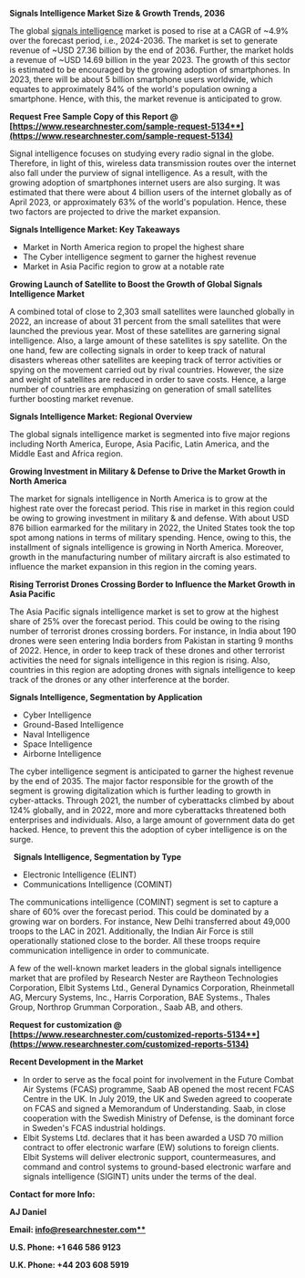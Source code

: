 ﻿**Signals Intelligence Market Size & Growth Trends, 2036**

The global [signals intelligence](https://www.researchnester.com/reports/signals-intelligence-market/5134) market is posed to rise at a CAGR of ~4.9% over the forecast period, i.e., 2024-2036. The market is set to generate revenue of ~USD 27.36 billion by the end of 2036. Further, the market holds a revenue of ~USD 14.69 billion in the year 2023. The growth of this sector is estimated to be encouraged by the growing adoption of smartphones. In 2023, there will be about 5 billion smartphone users worldwide, which equates to approximately 84% of the world's population owning a smartphone. Hence, with this, the market revenue is anticipated to grow.

**Request Free Sample Copy of this Report @ [https://www.researchnester.com/sample-request-5134**](https://www.researchnester.com/sample-request-5134)**

Signal intelligence focuses on studying every radio signal in the globe. Therefore, in light of this, wireless data transmission routes over the internet also fall under the purview of signal intelligence. As a result, with the growing adoption of smartphones internet users are also surging. It was estimated that there were about 4 billion users of the internet globally as of April 2023, or approximately 63% of the world's population. Hence, these two factors are projected to drive the market expansion. 

**Signals Intelligence Market: Key Takeaways**  

- Market in North America region to propel the highest share
- The Cyber intelligence segment to garner the highest revenue
- Market in Asia Pacific region to grow at a notable rate

**Growing Launch of Satellite to Boost the Growth of Global Signals Intelligence Market** 

A combined total of close to 2,303 small satellites were launched globally in 2022, an increase of about 31 percent from the small satellites that were launched the previous year. Most of these satellites are garnering signal intelligence. Also, a large amount of these satellites is spy satellite. On the one hand, few are collecting signals in order to keep track of natural disasters whereas other satellites are keeping track of terror activities or spying on the movement carried out by rival countries. However, the size and weight of satellites are reduced in order to save costs. Hence, a large number of countries are emphasizing on generation of small satellites further boosting market revenue.  

**Signals Intelligence Market: Regional Overview** 

The global signals intelligence market is segmented into five major regions including North America, Europe, Asia Pacific, Latin America, and the Middle East and Africa region.  

**Growing Investment in Military & Defense to Drive the Market Growth in North America** 

The market for signals intelligence in North America is to grow at the highest rate over the forecast period. This rise in market in this region could be owing to growing investment in military & and defense. With about USD 876 billion earmarked for the military in 2022, the United States took the top spot among nations in terms of military spending. Hence, owing to this, the installment of signals intelligence is growing in North America. Moreover, growth in the manufacturing number of military aircraft is also estimated to influence the market expansion in this region in the coming years. 

**Rising Terrorist Drones Crossing Border to Influence the Market Growth in Asia Pacific** 

The Asia Pacific signals intelligence market is set to grow at the highest share of 25% over the forecast period. This could be owing to the rising number of terrorist drones crossing borders. For instance, in India about 190 drones were seen entering India borders from Pakistan in starting 9 months of 2022. Hence, in order to keep track of these drones and other terrorist activities the need for signals intelligence in this region is rising. Also, countries in this region are adopting drones with signals intelligence to keep track of the drones or any other interference at the border.  

**Signals Intelligence, Segmentation by Application** 

- Cyber Intelligence 
- Ground-Based Intelligence 
- Naval Intelligence 
- Space Intelligence 
- Airborne Intelligence 

The cyber intelligence segment is anticipated to garner the highest revenue by the end of 2035. The major factor responsible for the growth of the segment is growing digitalization which is further leading to growth in cyber-attacks. Through 2021, the number of cyberattacks climbed by about 124% globally, and in 2022, more and more cyberattacks threatened both enterprises and individuals. Also, a large amount of government data do get hacked. Hence, to prevent this the adoption of cyber intelligence is on the surge. 

` `**Signals Intelligence, Segmentation by Type** 

- Electronic Intelligence (ELINT) 
- Communications Intelligence (COMINT) 

The communications intelligence (COMINT) segment is set to capture a share of 60% over the forecast period. This could be dominated by a growing war on borders. For instance, New Delhi transferred about 49,000 troops to the LAC in 2021. Additionally, the Indian Air Force is still operationally stationed close to the border. All these troops require communication intelligence in order to communicate. 

A few of the well-known market leaders in the global signals intelligence market that are profiled by Research Nester are Raytheon Technologies Corporation, Elbit Systems Ltd., General Dynamics Corporation, Rheinmetall AG, Mercury Systems, Inc., Harris Corporation, BAE Systems., Thales Group, Northrop Grumman Corporation., Saab AB, and others. 

**Request for customization @ [https://www.researchnester.com/customized-reports-5134**](https://www.researchnester.com/customized-reports-5134)**

**Recent Development in the Market** 

- In order to serve as the focal point for involvement in the Future Combat Air Systems (FCAS) programme, Saab AB opened the most recent FCAS Centre in the UK. In July 2019, the UK and Sweden agreed to cooperate on FCAS and signed a Memorandum of Understanding. Saab, in close cooperation with the Swedish Ministry of Defense, is the dominant force in Sweden's FCAS industrial holdings. 
- Elbit Systems Ltd. declares that it has been awarded a USD 70 million contract to offer electronic warfare (EW) solutions to foreign clients. Elbit Systems will deliver electronic support, countermeasures, and command and control systems to ground-based electronic warfare and signals intelligence (SIGINT) units under the terms of the deal. 

**Contact for more Info:**

**AJ Daniel**

**Email: [info@researchnester.com**](mailto:info@researchnester.com)**

**U.S. Phone: +1 646 586 9123** 

**U.K. Phone: +44 203 608 5919**


